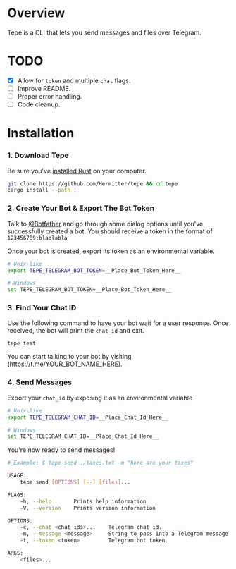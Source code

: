 # Overview

Tepe is a CLI that lets you send messages and files over Telegram.

# TODO

- [x] Allow for `token` and multiple `chat` flags.
- [ ] Improve README.
- [ ] Proper error handling.
- [ ] Code cleanup.

# Installation

### 1. Download Tepe

Be sure you've [installed Rust](http://rustup.rs/) on your computer.

```bash
git clone https://github.com/Hermitter/tepe && cd tepe
cargo install --path .
```

### 2. Create Your Bot & Export The Bot Token

Talk to [@Botfather](https://t.me/botfather) and go through some dialog options until you've successfully created a bot. You should receive a token in the format of `123456789:blablabla`

Once your bot is created, export its token as an environmental variable.

```bash
# Unix-like
export TEPE_TELEGRAM_BOT_TOKEN=__Place_Bot_Token_Here__
```

```bash
# Windows
set TEPE_TELEGRAM_BOT_TOKEN=__Place_Bot_Token_Here__
```

### 3. Find Your Chat ID

Use the following command to have your bot wait for a user response. Once received, the bot will print the `chat_id` and exit.

```
tepe test
```

You can start talking to your bot by visiting (https://t.me/YOUR_BOT_NAME_HERE).

### 4. Send Messages

Export your `chat_id` by exposing it as an environmental variable

```bash
# Unix-like
export TEPE_TELEGRAM_CHAT_ID=__Place_Chat_Id_Here__
```

```bash
# Windows
set TEPE_TELEGRAM_CHAT_ID=__Place_Chat_Id_Here__
```

You're now ready to send messages!

```bash
# Example: $ tepe send ./taxes.txt -m "here are your taxes"

USAGE:
    tepe send [OPTIONS] [--] [files]...

FLAGS:
    -h, --help       Prints help information
    -V, --version    Prints version information

OPTIONS:
    -c, --chat <chat_ids>...    Telegram chat id.
    -m, --message <message>     String to pass into a Telegram message.
    -t, --token <token>         Telegram bot token.

ARGS:
    <files>...
```
